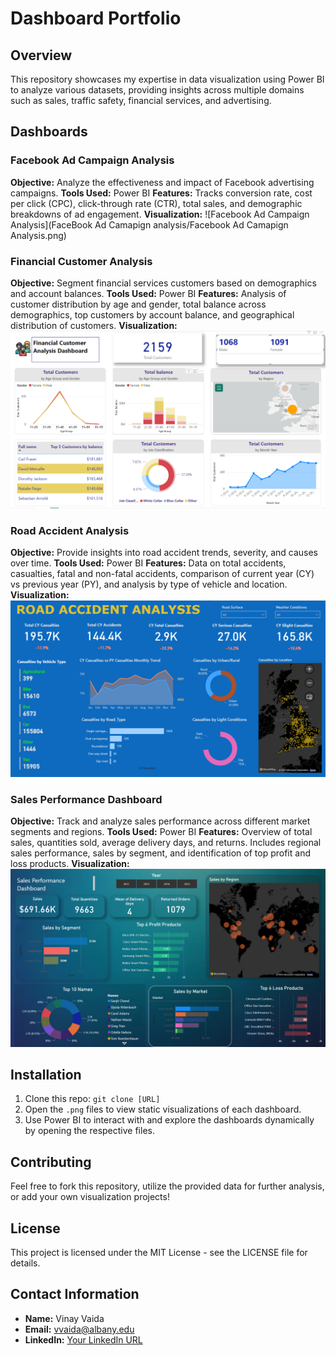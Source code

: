 # Dashboard Portfolio

## Overview
This repository showcases my expertise in data visualization using Power BI to analyze various datasets, providing insights across multiple domains such as sales, traffic safety, financial services, and advertising.

## Dashboards

### Facebook Ad Campaign Analysis
**Objective:** Analyze the effectiveness and impact of Facebook advertising campaigns.
**Tools Used:** Power BI
**Features:** Tracks conversion rate, cost per click (CPC), click-through rate (CTR), total sales, and demographic breakdowns of ad engagement.
**Visualization:** ![Facebook Ad Campaign Analysis](FaceBook Ad Camapign analysis/Facebook Ad Camapign Analysis.png)

### Financial Customer Analysis
**Objective:** Segment financial services customers based on demographics and account balances.
**Tools Used:** Power BI
**Features:** Analysis of customer distribution by age and gender, total balance across demographics, top customers by account balance, and geographical distribution of customers.
**Visualization:** ![Financial Customer Analysis](https://github.com/vinayvaida27/PowerBI/blob/main/Financial%20Customer%20Analysis/Financial%20Customer%20Analysis.png)

### Road Accident Analysis
**Objective:** Provide insights into road accident trends, severity, and causes over time.
**Tools Used:** Power BI
**Features:** Data on total accidents, casualties, fatal and non-fatal accidents, comparison of current year (CY) vs previous year (PY), and analysis by type of vehicle and location.
**Visualization:** ![Road Accident Analysis](https://github.com/vinayvaida27/PowerBI/blob/main/Road%20Accident%20Analysis/Road%20Accident%20Analysis.png)

### Sales Performance Dashboard
**Objective:** Track and analyze sales performance across different market segments and regions.
**Tools Used:** Power BI
**Features:** Overview of total sales, quantities sold, average delivery days, and returns. Includes regional sales performance, sales by segment, and identification of top profit and loss products.
**Visualization:** ![Sales Performance Dashboard](https://github.com/vinayvaida27/PowerBI/blob/main/Sales%20Performance%20Dashboard/Sales%20Performance%20Dashboard.png)

## Installation
1. Clone this repo: `git clone [URL]`
2. Open the `.png` files to view static visualizations of each dashboard.
3. Use Power BI to interact with and explore the dashboards dynamically by opening the respective files.

## Contributing
Feel free to fork this repository, utilize the provided data for further analysis, or add your own visualization projects!

## License
This project is licensed under the MIT License - see the LICENSE file for details.

## Contact Information
- **Name:** Vinay Vaida
- **Email:** vvaida@albany.edu
- **LinkedIn:** [Your LinkedIn URL](https://www.linkedin.com/in/vinayvaida/)
